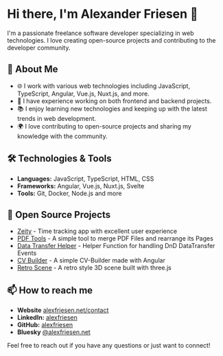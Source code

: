 # Hi there, I'm Alexander Friesen 👋

I'm a passionate freelance software developer specializing in web technologies. I love creating open-source projects and contributing to the developer community.

## 🚀 About Me

- 🌐 I work with various web technologies including JavaScript, TypeScript, Angular, Vue.js, Nuxt.js, and more.
- 💼 I have experience working on both frontend and backend projects.
- 📚 I enjoy learning new technologies and keeping up with the latest trends in web development.
- 🌍 I love contributing to open-source projects and sharing my knowledge with the community.

## 🛠️ Technologies & Tools

- **Languages:** JavaScript, TypeScript, HTML, CSS
- **Frameworks:** Angular, Vue.js, Nuxt.js, Svelte
- **Tools:** Git, Docker, Node.js and more

## 📂 Open Source Projects

- [Zeity](https://github.com/alexfriesen/zeity) - Time tracking app with excellent user experience
- [PDF Tools](https://github.com/alexfriesen/pdf-tools) - A simple tool to merge PDF Files and rearrange its Pages
- [Data Transfer Helper](https://github.com/alexfriesen/data-transfer-helper) - Helper Function for handling DnD DataTransfer Events
- [CV Builder](https://github.com/alexfriesen/cv) - A simple CV-Builder made with Angular
- [Retro Scene](https://github.com/alexfriesen/retro) - A retro style 3D scene built with three.js

## 📫 How to reach me

- **Website** [alexfriesen.net/contact](https://alexfriesen.net/contact)
- **LinkedIn:** [alexfriesen](https://www.linkedin.com/in/alexander-friesen-420495112)
- **GitHub:** [alexfriesen](https://github.com/alexfriesen)
- **Bluesky** [@alexfriesen.net](https://bsky.app/profile/alexfriesen.net)

Feel free to reach out if you have any questions or just want to connect!

